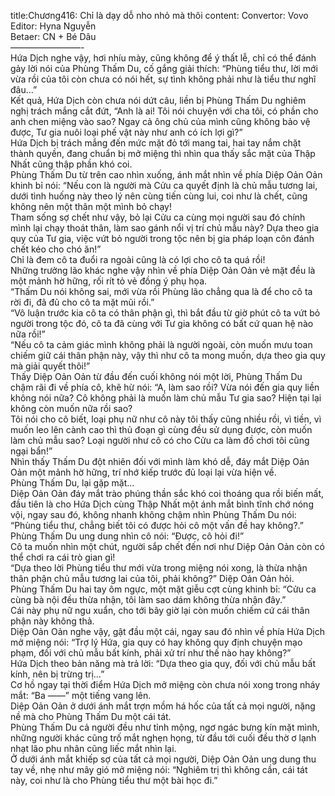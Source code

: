 title:Chương416: Chỉ là dạy dỗ nho nhỏ mà thôi
content:
Convertor: Vovo<br>Editor: Hyna Nguyễn<br>Betaer: CN + Bé Dâu<br>————————-<br>Hứa Dịch nghe vậy, hơi nhíu mày, cũng không để ý thất lễ, chỉ có thể đánh gảy lời nói của Phùng Thấm Du, cố gắng giải thích: “Phùng tiểu thư, lời mới vừa rồi của tôi còn chưa có nói hết, sự tình không phải như là tiểu thư nghĩ đâu…”<br>Kết quả, Hứa Dịch còn chưa nói dứt câu, liền bị Phùng Thấm Du nghiêm nghị trách mắng cắt đứt, “Anh là ai! Tôi nói chuyện với cha tôi, có phần cho anh chen miệng vào sao? Ngay cả ông chủ của mình cũng không bảo vệ được, Tư gia nuôi loại phế vật này như anh có ích lợi gì?”<br>Hứa Dịch bị trách mắng đến mức mặt đỏ tới mang tai, hai tay nắm chặt thành quyền, đang chuẩn bị mở miệng thì nhìn qua thấy sắc mặt của Thập Nhất cũng thập phần khó coi.<br>Phùng Thấm Du từ trên cao nhìn xuống, ánh mắt nhìn về phía Diệp Oản Oản khinh bỉ nói: “Nếu con là người mà Cửu ca quyết định là chủ mẫu tương lai, dưới tình huống này theo lý nên cùng tiến cùng lui, coi như là chết, cũng không nên một thân một mình bỏ chạy!<br>Tham sống sợ chết như vậy, bỏ lại Cửu ca cùng mọi người sau đó chính mình lại chạy thoát thân, làm sao gánh nổi vị trí chủ mẫu này? Dựa theo gia quy của Tư gia, việc vứt bỏ người trong tộc nên bị gia pháp loạn côn đánh chết kéo cho chó ăn!”<br>Chỉ là đem cô ta đuổi ra ngoài cũng là có lợi cho cô ta quá rồi!<br>Những trưởng lão khác nghe vậy nhìn về phía Diệp Oản Oản vẻ mặt đều là một mảnh hờ hững, rối rít tỏ vẻ đồng ý phụ họa.<br>“Thấm Du nói không sai, mới vừa rồi Phùng lão chẳng qua là để cho cô ta rời đi, đã đủ cho cô ta mặt mũi rồi.”<br>“Vô luận trước kia cô ta có thân phận gì, thì bắt đầu từ giờ phút cô ta vứt bỏ người trong tộc đó, cô ta đã cùng với Tư gia không có bất cứ quan hệ nào nữa rồi!”<br>“Nếu cô ta cảm giác mình không phải là người ngoài, còn muốn mưu toan chiếm giữ cái thân phận này, vậy thì như cô ta mong muốn, dựa theo gia quy mà giải quyết thôi!”<br>Thấy Diệp Oản Oản từ đầu đến cuối không nói một lời, Phùng Thấm Du chậm rãi đi về phía cô, khẽ hừ nói: “A, làm sao rồi? Vừa nói đến gia quy liền không nói nữa? Cô không phải là muốn làm chủ mẫu Tư gia sao? Hiện tại lại không còn muốn nữa rồi sao?<br>Tôi nói cho cô biết, loại phụ nữ như cô này tôi thấy cũng nhiều rồi, vì tiền, vì muốn leo lên cành cao thì thủ đoạn gì cùng đều sử dụng được, còn muốn làm chủ mẫu sao? Loại người như cô có cho Cửu ca làm đồ chơi tôi cũng ngại bẩn!”<br>Nhìn thấy Thấm Du đột nhiên đối với mình làm khó dễ, đáy mắt Diệp Oản Oản một mảnh hờ hững, trí nhớ kiếp trước đủ loại lại vừa hiện về.<br>Phùng Thấm Du, lại gặp mặt…<br>Diệp Oản Oản đáy mắt trào phúng thần sắc khó coi thoáng qua rồi biến mất, đầu tiên là cho Hứa Dịch cùng Thập Nhất một ánh mắt bình tĩnh chớ nóng vội, ngay sau đó, không nhanh không chậm nhìn Phùng Thấm Du nói: “Phùng tiểu thư, chẳng biết tôi có được hỏi cô một vấn đề hay không?.”<br>Phùng Thấm Du ung dung nhìn cô nói: “Được, cô hỏi đi!”<br>Cô ta muốn nhìn một chút, người sắp chết đến nơi như Diệp Oản Oản còn có thể chơi ra cái trò gian gì!<br>“Dựa theo lời Phùng tiểu thư mới vừa trong miệng nói xong, là thừa nhận thân phận chủ mẫu tương lai của tôi, phải không?” Diệp Oản Oản hỏi.<br>Phùng Thấm Du hai tay ôm ngực, một mặt giễu cợt cùng khinh bỉ: “Cửu ca cùng bà nội đều thừa nhận, tôi làm sao dám không thừa nhận đây.”<br>Cái này phụ nữ ngu xuẩn, cho tới bây giờ lại còn muốn chiếm cứ cái thân phận này không thả.<br>Diệp Oản Oản nghe vậy, gật đầu một cái, ngay sau đó nhìn về phía Hứa Dịch mở miệng nói: “Trợ lý Hứa, gia quy có hay không quy định chuyện mạo phạm, đối với chủ mẫu bất kính, phải xử trí như thế nào hay không?”<br>Hứa Dịch theo bản năng mà trả lời: “Dựa theo gia quy, đối với chủ mẫu bất kính, nên bị trừng trị…”<br>Cơ hồ ngay tại thời điểm Hứa Dịch mở miệng còn chưa nói xong trong nháy mắt: “Ba ——” một tiếng vang lên.<br>Diệp Oản Oản ở dưới ánh mắt trợn mồm há hốc của tất cả mọi người, nặng nề mà cho Phùng Thấm Du một cái tát.<br>Phùng Thấm Du cả người đều như tỉnh mộng, ngơ ngác bưng kín mặt mình, những người khác cũng trố mắt nghẹn họng, từ đầu tới cuối đều thờ ơ lạnh nhạt lão phu nhân cũng liếc mắt nhìn lại.<br>Ở dưới ánh mắt khiếp sợ của tất cả mọi người, Diệp Oản Oản ung dung thu tay về, nhẹ như mây gió mở miệng nói: “Nghiêm trị thì không cần, cái tát này, coi như là cho Phùng tiểu thư một bài học đi.”
